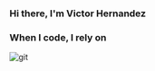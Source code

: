 ### Hi there, I'm Victor Hernandez

<h3>When I code, I rely on</h3>
<p>
 <img alt="git" src="https://img.shields.io/badge/-Git-F05032?style=flat-square&logo=git&logoColor=white" />
